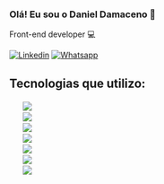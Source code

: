 ### Olá! Eu sou o Daniel Damaceno 👋


Front-end developer 💻

[![Linkedin](https://img.shields.io/badge/LinkedIn-0077B5?style=for-the-badge&logo=linkedin&logoColor=white)](https://www.linkedin.com/in/danidamaceno/)
[![Whatsapp](https://img.shields.io/badge/WhatsApp-25D366?style=for-the-badge&logo=whatsapp&logoColor=white)](https://wa.me/5551995628379)

## Tecnologias que utilizo:

<div style="margin-top: 20px; margin-bottom: 20px;">
<ul style="list-style: none;">
    <li>
        <img src="https://img.shields.io/badge/HTML5-E34F26?style=for-the-badge&logo=html5&logoColor=white">
    </li>
    <li>
        <img src="https://img.shields.io/badge/CSS3-1572B6?style=for-the-badge&logo=css3&logoColor=white">
    </li>
    <li>
        <img src="https://img.shields.io/badge/JavaScript-F7DF1E?style=for-the-badge&logo=javascript&logoColor=black">
    </li>
    <li>
        <img src="https://img.shields.io/badge/c%23-%23239120.svg?style=for-the-badge&logo=c-sharp&logoColor=white">
    </li>
    <li>
        <img src="https://img.shields.io/badge/MySQL-00000F?style=for-the-badge&logo=mysql&logoColor=white">
    </li>
    <li>
        <img src="https://img.shields.io/badge/java-%23ED8B00.svg?style=for-the-badge&logo=java&logoColor=white">
    </li>
    <li>
        <img src="https://img.shields.io/badge/-ReactJs-61DAFB?logo=react&logoColor=white&style=for-the-badge">
    </li>
</ul>
</div>
